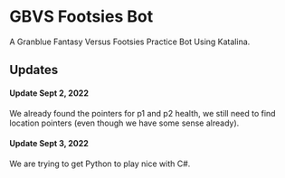 # GBVS Footsies Bot

A Granblue Fantasy Versus Footsies Practice Bot Using Katalina.

## Updates

#### Update Sept 2, 2022
We already found the pointers for p1 and p2 health, we still need to find location pointers (even though we have some sense already).

#### Update Sept 3, 2022
We are trying to get Python to play nice with C#.
